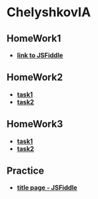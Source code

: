 # ChelyshkovIA

## HomeWork1 
* **[link to JSFiddle](https://jsfiddle.net/rs98wqp6/)**

## HomeWork2 
* **[task1](https://github.com/AdukarIT/ChelyshkovIA/tree/master/homework2/task1)** 
* **[task2](https://github.com/AdukarIT/ChelyshkovIA/tree/master/homework2/task2)**

## HomeWork3 
* **[task1](https://github.com/AdukarIT/ChelyshkovIA/tree/master/HomeWork3/task1)** 
* **[task2](https://github.com/AdukarIT/ChelyshkovIA/tree/master/HomeWork3/task2)**

## Practice
* **[title page - JSFiddle](https://jsfiddle.net/kzopej7c/)** 

